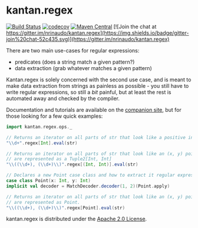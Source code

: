# kantan.regex

[![Build Status](https://travis-ci.org/nrinaudo/kantan.regex.svg)](https://travis-ci.org/nrinaudo/kantan.regex)
[![codecov](https://codecov.io/gh/nrinaudo/kantan.regex/branch/master/graph/badge.svg)](https://codecov.io/gh/nrinaudo/kantan.regex)
[![Maven Central](https://maven-badges.herokuapp.com/maven-central/com.nrinaudo/kantan.regex_2.11/badge.svg)](https://maven-badges.herokuapp.com/maven-central/com.nrinaudo/kantan.regex_2.11)
[![Join the chat at https://gitter.im/nrinaudo/kantan.regex](https://img.shields.io/badge/gitter-join%20chat-52c435.svg)](https://gitter.im/nrinaudo/kantan.regex)

There are two main use-cases for regular expressions:
 
* predicates (does a string match a given pattern?)
* data extraction (grab whatever matches a given pattern)

Kantan.regex is solely concerned with the second use case, and is meant to make data extraction from strings as
painless as possible - you still have to write regular expressions, so still a *bit* painful, but at least the rest
is automated away and checked by the compiler.

Documentation and tutorials are available on the [companion site](https://nrinaudo.github.io/kantan.regex/), but for
those looking for a few quick examples:

```scala
import kantan.regex.ops._

// Returns an iterator on all parts of str that look like a positive integer
"\\d+".regex[Int].eval(str)

// Returns an iterator on all parts of str that look like an (x, y) point. Points
// are represented as a Tuple2[Int, Int] 
"\\((\\d+), (\\d+)\\)".regex[(Int, Int)].eval(str)

// Declares a new Point case class and how to extract it regular expression matches.
case class Point(x: Int, y: Int)
implicit val decoder = MatchDecoder.decoder(1, 2)(Point.apply)

// Returns an iterator on all parts of str that look like an (x, y) point. Points
// are represented as Point.
"\\((\\d+), (\\d+)\\)".regex[Point].eval(str)
```

kantan.regex is distributed under the [Apache 2.0 License](https://www.apache.org/licenses/LICENSE-2.0.html).

